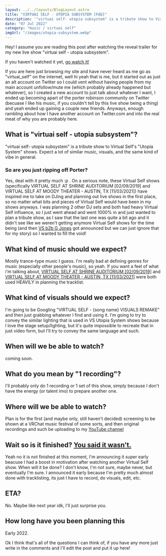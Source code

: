 ```yaml
---
layout: ../../layouts/BlogLayout.astro
title: "VIRTUAI SELF - UTOPIA SUBSYSTEM [FAQ]"
description: '"virtuai self- utopia subsystem" is a tribute show to Virtual Self''s "Utopia System" shows. Expect a lot of similar music, visuals, and the same kind of vibe in general.'
date: "07 Jul 2022"
category: "music / virtuai self"
imgUrl: "/images/utopia-subsystem.webp"
---
```


Hey! I assume you are reading this post after watching the reveal trailer for my new live show "virtuai self - utopia subsystem".

If you haven't watched it yet, [go watch it!](https://www.youtube.com/watch?v=JoRotyPgCbc)

If you are here just browsing my site and have never heard as me go as "virtuai_self" on the internet, well hi yeah that is me, but it started out as just an alt account on Twitter so I could vent without having people from my main account unfollow/mute me (which probably already happened but whatever), so I created a new account to just talk about whatever I want, I ended up becoming apart of the porter robinson community on Twitter (becuase I like his music, if you couldn't tell by this live show being a thing) and yeah ended up gaining a couple new friends. Anyways, enough rambling about how I have another account on Twitter.com and into the real meat of why you are probably here.

## What is "virtuai self - utopia subsystem"?

"virtuai self- utopia subsystem" is a tribute show to Virtual Self's "Utopia System" shows. Expect a lot of similar music, visuals, and the same kind of vibe in general.

### So are you just ripping off Porter?

Yes, deal with it pretty much :p . On a serious note, these Virtual Self shows (specifically VIRTUAL SELF AT SHRINE AUDITORIUM [02/09/2019] and VIRTUAL SELF AT MOODY THEATER - AUSTIN, TX [11/03/2021]) have inspired me to take on DJing and planning out live shows in the first place, so no matter what bits and pieces of Virtual Self would have been in my shows anyways. I was planning 2 other DJ sets and both had heavy Virtual Self influence, so I just went ahead and went 1000% in and just wanted to plan a tribute show, as I saw that the last one was quite a bit ago and it didn't see like we weren't getting anymore Virtual Self shows for the time being (and then [VS b2b G Jones](https://twitter.com/virtual_self/status/1524422448426352640) got announced but we can just ignore that for my story) so I wanted to fill the void!

## What kind of music should we expect?

Mostly trance-type music I guess. I'm really bad at defining genres for music (especially other people's music), so yeah. If you want a feel of what i'm talking about, [VIRTUAL SELF AT SHRINE AUDITORIUM [02/09/2019]](https://youtu.be/788WvUUOf-U) and [VIRTUAL SELF AT MOODY THEATER - AUSTIN, TX [11/03/2021]](https://youtu.be/GMFKZekwmHw) were both used HEAVILY in planning the tracklist.

## What kind of visuals should we expect?

I'm going to be Googling "VIRTUAL SELF - {song name} VISUALS REMAKE" and then just grabbing whatever I find and using it. I'm going to try to convey the similar lighting that is used in VS Utopia System shows because I love the stage setup/lighting, but it's quite impossible to recreate that in just video form, but I'll try to convey the same language and such.

## When will we be able to watch?

coming soon.

## What do you mean by "1 recording"?

I'll probably only do 1 recording or 1 set of this show, simply because I don't have the energy (or talent imo) to prepare another one.

## Where will we be able to watch?

Plan is for the first (and maybe only, still haven't decided) screening to be shown at a VRChat music festival of some sorts, and then original recordings and such be uploading to my [YouTube channel](https://youtube.com/mmattbtw)

## Wait so is it finished? [You said it wasn't.](https://twitter.com/virtuai_self/status/1544542732420616192?s=21&t=UtRdBFhwvtwH2oLIqb9pTQ)

Yeah no it is not finished at this moment, I'm announcing it super early beacuse I had a boost in motivation after watching another Virtual Self show. When will it be done? I don't know, I'm not sure, maybe never, but eventually I'm sure. I announced it early because I'm pretty much almost done with tracklisting, its just I have to record, do visuals, edit, etc.

## ETA?

No. Maybe like next year idk, I'll just surprise you.

## How long have you been planning this

Early 2022.

Ok I think that's all of the questions I can think of, if you have any more just write in the comments and I'll edit the post and put it up here!
